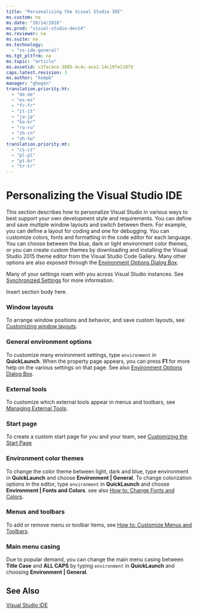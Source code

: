 ```yaml
---
title: "Personalizing the Visual Studio IDE"
ms.custom: na
ms.date: "10/14/2016"
ms.prod: "visual-studio-dev14"
ms.reviewer: na
ms.suite: na
ms.technology: 
  - "vs-ide-general"
ms.tgt_pltfrm: na
ms.topic: "article"
ms.assetid: c2fec4ce-3885-4c4c-ace2-14c197e11079
caps.latest.revision: 3
ms.author: "kempb"
manager: "ghogen"
translation.priority.ht: 
  - "de-de"
  - "es-es"
  - "fr-fr"
  - "it-it"
  - "ja-jp"
  - "ko-kr"
  - "ru-ru"
  - "zh-cn"
  - "zh-tw"
translation.priority.mt: 
  - "cs-cz"
  - "pl-pl"
  - "pt-br"
  - "tr-tr"
---
```

# Personalizing the Visual Studio IDE
This section describes how to personalize Visual Studio in various ways to best support your own development style and requirements. You can define and save multiple window layouts and switch between them. For example, you can define a layout for coding and one for debugging. You can customize colors, fonts and formatting in the code editor for each language. You can choose between the blue, dark or light environment color themes, or you can create custom themes by downloading and installing the Visual Studio 2015 theme editor from the Visual Studio Code Gallery. Many other options are also exposed through the [Environment Options Dialog Box](../reference/environment-options-dialog-box.md).  
  
 Many of your settings roam with you across Visual Studio instances. See [Synchronized Settings](../ide/synchronized-settings-in-visual-studio.md) for more information.  
  
 Insert section body here.  
  
### Window layouts  
 To arrange window positions and behavior, and save custom layouts, see [Customizing window layouts](../ide/customizing-window-layouts-in-visual-studio.md).  
  
### General environment options  
 To customize many environment settings, type `environment` in **QuickLaunch**. When the property page appears, you can press  **F1** for more help on the various settings on that page. See also [Environment Options Dialog Box](../reference/environment-options-dialog-box.md).  
  
### External tools  
 To customize which external tools appear in menus and toolbars, see [Managing External Tools](../ide/managing-external-tools.md).  
  
### Start page  
 To create a custom start page for you and your team, see [Customizing the Start Page](../ide/customizing-the-start-page-for-visual-studio.md)  
  
### Environment color themes  
 To change the color theme between light, dark and blue, type environment in **QuickLaunch** and choose **Environment &#124; General**. To change colorization options in the editor, type `environment` in **QuickLaunch** and choose **Environment &#124; Fonts and Colors**. see also [How to: Change Fonts and Colors](../ide/how-to--change-fonts-and-colors-in-visual-studio.md).  
  
### Menus and toolbars  
 To add or remove menu or toolbar items, see [How to: Customize Menus and Toolbars](../ide/how-to--customize-menus-and-toolbars-in-visual-studio.md).  
  
### Main menu casing  
 Due to popular demand, you can change the main menu casing between **Title Case** and **ALL CAPS** by typing `environment` in **QuickLaunch** and choosing **Environment &#124; General**.  
  
## See Also  
 [Visual Studio IDE](../ide/visual-studio-ide.md)